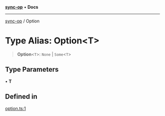 [**sync-op**](../README.md) • **Docs**

***

[sync-op](../README.md) / Option

# Type Alias: Option\<T\>

> **Option**\<`T`\>: `None` \| `Some`\<`T`\>

## Type Parameters

• **T**

## Defined in

[option.ts:1](https://github.com/dhcmrlchtdj/sync-op/blob/163328e6c4e45f4e1851de6e0cd2086a60714f03/src/option.ts#L1)
